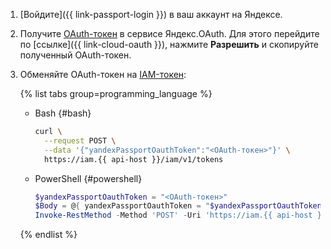 1. [Войдите]({{ link-passport-login }}) в ваш аккаунт на Яндексе.
1. Получите [OAuth-токен](../../iam/concepts/authorization/oauth-token.md) в сервисе Яндекс.OAuth. Для этого перейдите по [ссылке]({{ link-cloud-oauth }}), нажмите **Разрешить** и скопируйте полученный OAuth-токен.
1. Обменяйте OAuth-токен на [IAM-токен](../../iam/concepts/authorization/iam-token.md):

   {% list tabs group=programming_language %}
   
    - Bash {#bash}

      ```bash
      curl \
        --request POST \
        --data '{"yandexPassportOauthToken":"<OAuth-токен>"}' \
        https://iam.{{ api-host }}/iam/v1/tokens
      ```

    - PowerShell {#powershell}

      ```powershell
      $yandexPassportOauthToken = "<OAuth-токен>"
      $Body = @{ yandexPassportOauthToken = "$yandexPassportOauthToken" } | ConvertTo-Json -Compress
      Invoke-RestMethod -Method 'POST' -Uri 'https://iam.{{ api-host }}/iam/v1/tokens' -Body $Body -ContentType 'Application/json' | Select-Object -ExpandProperty iamToken
      ```

   {% endlist %}